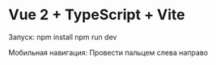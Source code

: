 # Vue 2 + TypeScript + Vite

Запуск:
npm install
npm run dev

Мобильная навигация:
Провести пальцем слева направо
